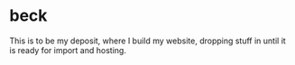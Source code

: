 # beck
This is to be my deposit, where I build my website, dropping stuff in until it is ready for import and hosting.
